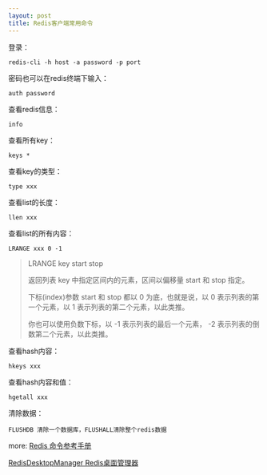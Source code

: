 ```yaml
---
layout: post
title: Redis客户端常用命令
---
```


登录：

    redis-cli -h host -a password -p port

密码也可以在redis终端下输入：

	auth password

查看redis信息：

    info
    
查看所有key：

    keys *
    
查看key的类型：

    type xxx

查看list的长度：

    llen xxx
    
查看list的所有内容：

    LRANGE xxx 0 -1
    
>LRANGE key start stop
>
>返回列表 key 中指定区间内的元素，区间以偏移量 start 和 stop 指定。
>
>下标(index)参数 start 和 stop 都以 0 为底，也就是说，以 0 表示列表的第一个元素，以 1 表示列表的第二个元素，以此类推。
>
>你也可以使用负数下标，以 -1 表示列表的最后一个元素， -2 表示列表的倒数第二个元素，以此类推。

查看hash内容：

    hkeys xxx
    
查看hash内容和值：

    hgetall xxx
   
清除数据： 

    FLUSHDB 清除一个数据库，FLUSHALL清除整个redis数据


more:
[Redis 命令参考手册](http://redisdoc.com/)

[RedisDesktopManager Redis桌面管理器](https://github.com/uglide/RedisDesktopManager/releases)
